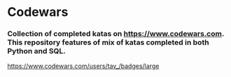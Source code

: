 # Codewars

### Collection of completed katas on https://www.codewars.com. This repository features of mix of katas completed in both Python and SQL.

https://www.codewars.com/users/tav_/badges/large

<link rel="stylesheet" href="https://www.codewars.com/users/tav_/badges/large">

